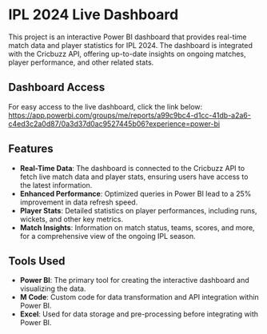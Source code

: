 # IPL 2024 Live Dashboard

This project is an interactive Power BI dashboard that provides real-time match data and player statistics for IPL 2024. The dashboard is integrated with the Cricbuzz API, offering up-to-date insights on ongoing matches, player performance, and other related stats.

## Dashboard Access

For easy access to the live dashboard, click the link below:
https://app.powerbi.com/groups/me/reports/a99c9bc4-d1cc-41db-a2a6-c4ed3c2a0d87/0a3d37d0ac9527445b06?experience=power-bi

## Features

- **Real-Time Data**: The dashboard is connected to the Cricbuzz API to fetch live match data and player stats, ensuring users have access to the latest information.
- **Enhanced Performance**: Optimized queries in Power BI lead to a 25% improvement in data refresh speed.
- **Player Stats**: Detailed statistics on player performances, including runs, wickets, and other key metrics.
- **Match Insights**: Information on match status, teams, scores, and more, for a comprehensive view of the ongoing IPL season.

## Tools Used

- **Power BI**: The primary tool for creating the interactive dashboard and visualizing the data.
- **M Code**: Custom code for data transformation and API integration within Power BI.
- **Excel**: Used for data storage and pre-processing before integrating with Power BI.
